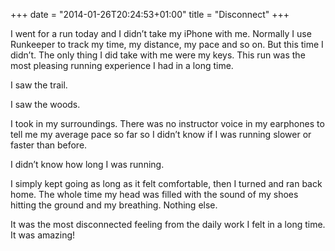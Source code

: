 +++
date = "2014-01-26T20:24:53+01:00"
title = "Disconnect"
+++

I went for a run today and I didn’t take my iPhone with me. Normally I use Runkeeper to track my time, my distance, my pace and so on. But this time I didn’t. The only thing I did take with me were my keys. This run was the most pleasing running experience I had in a long time.

I saw the trail.

I saw the woods.

I took in my surroundings. There was no instructor voice in my earphones to tell me my average pace so far so I didn’t know if I was running slower or faster than before.

I didn’t know how long I was running.

I simply kept going as long as it felt comfortable, then I turned and ran back home. The whole time my head was filled with the sound of my shoes hitting the ground and my breathing. Nothing else.

It was the most disconnected feeling from the daily work I felt in a long time. It was amazing!
